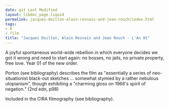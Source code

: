 ```yaml
---
date: git Last Modified
layout: libdoc_page.liquid
permalink: jacques-doillon-alain-resnais-and-jean-rouch/index.html
tags:
- A
- film
title: "Jacques Doillon, Alain Resnais and Jean Rouch - L'An 01"
---
```


A joyful spontaneous world-wide rebellion in which everyone decides we got it wrong and need to start again: no bosses, no jails, no private property, free love. Year 01 of the new order.

Porton (see bibliography) describes the film as "essentially a series of neo-situationist black-out sketches ... somewhat stymied by a rather nebulous utopianism", though exhibiting a "charming gloss on 1968's spirit of negation." (2nd edn, p98)

Included in the CIRA filmography (see bibliography).